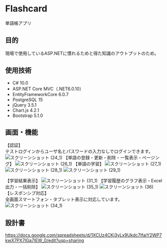 # Flashcard
単語帳アプリ

## 目的
現場で使用しているASP.NETに慣れるためと得た知識のアウトプットのため。

## 使用技術
- C# 10.0
- ASP.NET Core MVC（.NET6.0.10）
- EntityFrameworkCore 6.0.7
- PostgreSQL 15
- jQuery 3.5.1
- Chart.js 4.2.1
- Bootstrap 5.1.0

## 画面・機能
【認証】<br>
テストログインからユーザ名とパスワードの入力なしでログインできます。
![スクリーンショット (24_1)](https://user-images.githubusercontent.com/59720615/218293284-aefad403-4ac2-41b7-a169-989482878020.png)
【単語の登録・更新・削除・一覧表示・ページング】
![スクリーンショット (26_1)](https://user-images.githubusercontent.com/59720615/218293418-dd6e6dbd-64ff-42c3-84e4-a598305d3f6e.png)
【単語の学習】
![スクリーンショット (27_1)](https://user-images.githubusercontent.com/59720615/218293295-edec49a8-00dc-4104-847d-176f51d3457b.png)
![スクリーンショット (28_1)](https://user-images.githubusercontent.com/59720615/218293300-a8088685-4e1c-4e3c-8257-4756d61abe71.png)
![スクリーンショット (29_1)](https://user-images.githubusercontent.com/59720615/218293303-f53e01e8-5111-4a0f-ad28-83f9b506808f.png)

【学習結果表示】
![スクリーンショット (31_1)](https://user-images.githubusercontent.com/59720615/218293309-a892abbe-5ae9-4452-86c3-a0808ee6d0fa.png)
【学習履歴のグラフ表示・Excel出力・一括削除】
![スクリーンショット (35_1)](https://user-images.githubusercontent.com/59720615/218293347-13683353-13e8-4bfc-855b-107d586c80c7.png)
![スクリーンショット (36)](https://user-images.githubusercontent.com/59720615/218293393-8fee4a29-63fb-43dc-b237-82a39a6896f5.png)
【レスポンシブ対応】<br>
全画面スマートフォン・タブレット表示に対応しています。<br>
![スクリーンショット (34_1)](https://user-images.githubusercontent.com/59720615/218293318-c5d112c3-c328-481a-af51-7a1015394b0c.png)

## 設計書
https://docs.google.com/spreadsheets/d/1XCUz4CKj3yLx9Ukdc7IfaiY2WP7kwX7PX7lGa7IEW_0/edit?usp=sharing
